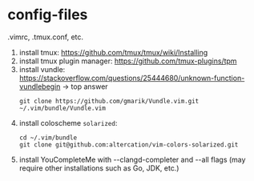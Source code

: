 # config-files
.vimrc, .tmux.conf, etc.

1. install tmux: https://github.com/tmux/tmux/wiki/Installing
2. install tmux plugin manager: https://github.com/tmux-plugins/tpm
3. install vundle: https://stackoverflow.com/questions/25444680/unknown-function-vundlebegin -> top answer
    ```
    git clone https://github.com/gmarik/Vundle.vim.git ~/.vim/bundle/Vundle.vim
    ```
4. install coloscheme `solarized`: 
    ```
    cd ~/.vim/bundle
    git clone git@github.com:altercation/vim-colors-solarized.git
    ```
5. install YouCompleteMe with --clangd-completer and --all flags (may require other installations such as Go, JDK, etc.)
